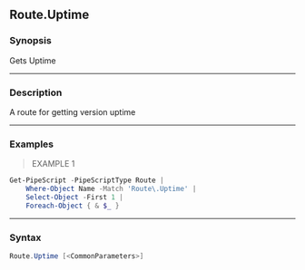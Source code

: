 Route.Uptime
------------

### Synopsis
Gets Uptime

---

### Description

A route for getting version uptime

---

### Examples
> EXAMPLE 1

```PowerShell
Get-PipeScript -PipeScriptType Route |
    Where-Object Name -Match 'Route\.Uptime' |
    Select-Object -First 1 |
    Foreach-Object { & $_ }
```

---

### Syntax
```PowerShell
Route.Uptime [<CommonParameters>]
```
